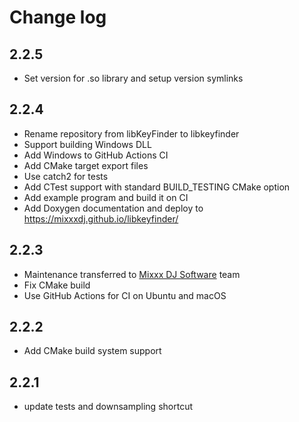 # Change log

## 2.2.5
  * Set version for .so library and setup version symlinks

## 2.2.4

  * Rename repository from libKeyFinder to libkeyfinder
  * Support building Windows DLL
  * Add Windows to GitHub Actions CI
  * Add CMake target export files
  * Use catch2 for tests
  * Add CTest support with standard BUILD_TESTING CMake option
  * Add example program and build it on CI
  * Add Doxygen documentation and deploy to https://mixxxdj.github.io/libkeyfinder/

## 2.2.3

  * Maintenance transferred to [Mixxx DJ Software](https://mixxx.org/) team
  * Fix CMake build
  * Use GitHub Actions for CI on Ubuntu and macOS

## 2.2.2

  * Add CMake build system support

## 2.2.1

  * update tests and downsampling shortcut
